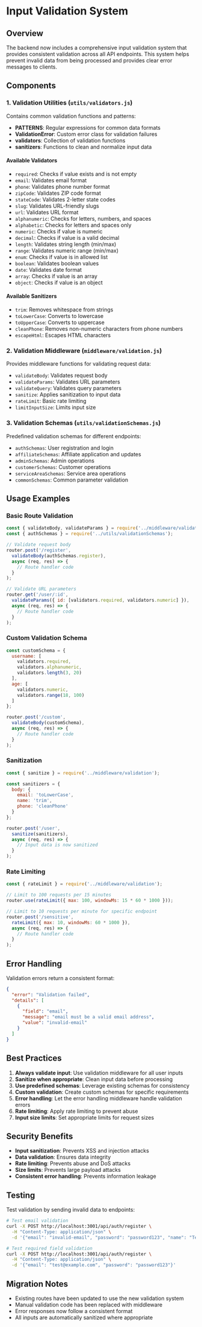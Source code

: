 # Input Validation System

## Overview

The backend now includes a comprehensive input validation system that provides consistent validation across all API endpoints. This system helps prevent invalid data from being processed and provides clear error messages to clients.

## Components

### 1. Validation Utilities (`utils/validators.js`)

Contains common validation functions and patterns:

- **PATTERNS**: Regular expressions for common data formats
- **ValidationError**: Custom error class for validation failures
- **validators**: Collection of validation functions
- **sanitizers**: Functions to clean and normalize input data

#### Available Validators

- `required`: Checks if value exists and is not empty
- `email`: Validates email format
- `phone`: Validates phone number format
- `zipCode`: Validates ZIP code format
- `stateCode`: Validates 2-letter state codes
- `slug`: Validates URL-friendly slugs
- `url`: Validates URL format
- `alphanumeric`: Checks for letters, numbers, and spaces
- `alphabetic`: Checks for letters and spaces only
- `numeric`: Checks if value is numeric
- `decimal`: Checks if value is a valid decimal
- `length`: Validates string length (min/max)
- `range`: Validates numeric range (min/max)
- `enum`: Checks if value is in allowed list
- `boolean`: Validates boolean values
- `date`: Validates date format
- `array`: Checks if value is an array
- `object`: Checks if value is an object

#### Available Sanitizers

- `trim`: Removes whitespace from strings
- `toLowerCase`: Converts to lowercase
- `toUpperCase`: Converts to uppercase
- `cleanPhone`: Removes non-numeric characters from phone numbers
- `escapeHtml`: Escapes HTML characters

### 2. Validation Middleware (`middleware/validation.js`)

Provides middleware functions for validating request data:

- `validateBody`: Validates request body
- `validateParams`: Validates URL parameters
- `validateQuery`: Validates query parameters
- `sanitize`: Applies sanitization to input data
- `rateLimit`: Basic rate limiting
- `limitInputSize`: Limits input size

### 3. Validation Schemas (`utils/validationSchemas.js`)

Predefined validation schemas for different endpoints:

- `authSchemas`: User registration and login
- `affiliateSchemas`: Affiliate application and updates
- `adminSchemas`: Admin operations
- `customerSchemas`: Customer operations
- `serviceAreaSchemas`: Service area operations
- `commonSchemas`: Common parameter validation

## Usage Examples

### Basic Route Validation

```javascript
const { validateBody, validateParams } = require('../middleware/validation');
const { authSchemas } = require('../utils/validationSchemas');

// Validate request body
router.post('/register', 
  validateBody(authSchemas.register),
  async (req, res) => {
    // Route handler code
  }
);

// Validate URL parameters
router.get('/user/:id', 
  validateParams({ id: [validators.required, validators.numeric] }),
  async (req, res) => {
    // Route handler code
  }
);
```

### Custom Validation Schema

```javascript
const customSchema = {
  username: [
    validators.required,
    validators.alphanumeric,
    validators.length(3, 20)
  ],
  age: [
    validators.numeric,
    validators.range(18, 100)
  ]
};

router.post('/custom', 
  validateBody(customSchema),
  async (req, res) => {
    // Route handler code
  }
);
```

### Sanitization

```javascript
const { sanitize } = require('../middleware/validation');

const sanitizers = {
  body: {
    email: 'toLowerCase',
    name: 'trim',
    phone: 'cleanPhone'
  }
};

router.post('/user', 
  sanitize(sanitizers),
  async (req, res) => {
    // Input data is now sanitized
  }
);
```

### Rate Limiting

```javascript
const { rateLimit } = require('../middleware/validation');

// Limit to 100 requests per 15 minutes
router.use(rateLimit({ max: 100, windowMs: 15 * 60 * 1000 }));

// Limit to 10 requests per minute for specific endpoint
router.post('/sensitive', 
  rateLimit({ max: 10, windowMs: 60 * 1000 }),
  async (req, res) => {
    // Route handler code
  }
);
```

## Error Handling

Validation errors return a consistent format:

```json
{
  "error": "Validation failed",
  "details": [
    {
      "field": "email",
      "message": "email must be a valid email address",
      "value": "invalid-email"
    }
  ]
}
```

## Best Practices

1. **Always validate input**: Use validation middleware for all user inputs
2. **Sanitize when appropriate**: Clean input data before processing
3. **Use predefined schemas**: Leverage existing schemas for consistency
4. **Custom validation**: Create custom schemas for specific requirements
5. **Error handling**: Let the error handling middleware handle validation errors
6. **Rate limiting**: Apply rate limiting to prevent abuse
7. **Input size limits**: Set appropriate limits for request sizes

## Security Benefits

- **Input sanitization**: Prevents XSS and injection attacks
- **Data validation**: Ensures data integrity
- **Rate limiting**: Prevents abuse and DoS attacks
- **Size limits**: Prevents large payload attacks
- **Consistent error handling**: Prevents information leakage

## Testing

Test validation by sending invalid data to endpoints:

```bash
# Test email validation
curl -X POST http://localhost:3001/api/auth/register \
  -H "Content-Type: application/json" \
  -d '{"email": "invalid-email", "password": "password123", "name": "Test"}'

# Test required field validation
curl -X POST http://localhost:3001/api/auth/register \
  -H "Content-Type: application/json" \
  -d '{"email": "test@example.com", "password": "password123"}'
```

## Migration Notes

- Existing routes have been updated to use the new validation system
- Manual validation code has been replaced with middleware
- Error responses now follow a consistent format
- All inputs are automatically sanitized where appropriate
